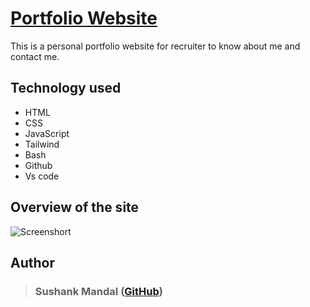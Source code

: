 
# [Portfolio Website](https://sushank678.github.io/)

This is a personal portfolio website for recruiter to know about me and contact me.


## Technology used

- HTML
- CSS
- JavaScript
- Tailwind
- Bash
- Github
- Vs code
## Overview of the site

![Screenshort](https://www.linkpicture.com/q/Sushank-Mandal.png)
## Author

> ### Sushank Mandal ([GitHub](https://github.com/sushank678))

